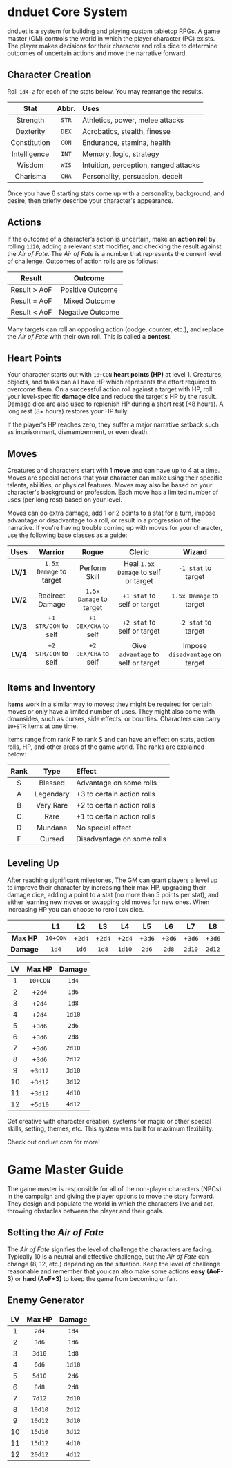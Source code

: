 # dnduet Core System
dnduet is a system for building and playing custom tabletop RPGs. A game master (GM) controls the world in which the player character (PC) exists. The player makes decisions for their character and rolls dice to determine outcomes of uncertain actions and move the narrative forward.

## Character Creation
Roll `1d4-2` for each of the stats below. You may rearrange the results.

| Stat | Abbr. | Uses |
|:---:|:---:|:--- |
| Strength | `STR` | Athletics, power, melee attacks |
| Dexterity | `DEX` | Acrobatics, stealth, finesse |
| Constitution | `CON` | Endurance, stamina, health |
| Intelligence | `INT` | Memory, logic, strategy |
| Wisdom | `WIS` | Intuition, perception, ranged attacks |
| Charisma | `CHA` | Personality, persuasion, deceit |

Once you have 6 starting stats come up with a personality, background, and desire, then briefly describe your character's appearance.

## Actions
If the outcome of a character’s action is uncertain, make an **action roll** by rolling `1d20`, adding a relevant stat modifier, and checking the result against the _Air of Fate_. The _Air of Fate_ is a number that represents the current level of challenge. Outcomes of action rolls are as follows:

| Result | Outcome |
|:---:|:---:|
| Result > AoF | Positive Outcome |
| Result = AoF | Mixed Outcome |
| Result < AoF | Negative Outcome |

Many targets can roll an opposing action (dodge, counter, etc.), and replace the _Air of Fate_ with their own roll. This is called a **contest**.

## Heart Points
Your character starts out with `10+CON` **heart points (HP)** at level 1. Creatures, objects, and tasks can all have HP which represents the effort required to overcome them. On a successful action roll against a target with HP, roll your level-specific **damage dice** and reduce the target's HP by the result. Damage dice are also used to replenish HP during a short rest (<8 hours). A long rest (8+ hours) restores your HP fully.

If the player's HP reaches zero, they suffer a major narrative setback such as imprisonment, dismemberment, or even death.

## Moves
Creatures and characters start with 1 **move** and can have up to 4 at a time. Moves are special actions that your character can make using their specific talents, abilities, or physical features. Moves may also be based on your character's background or profession. Each move has a limited number of uses (per long rest) based on your level.

Moves can do extra damage, add 1 or 2 points to a stat for a turn, impose advantage or disadvantage to a roll, or result in a progression of the narrative. If you're having trouble coming up with moves for your character, use the following base classes as a guide:

| Uses | Warrior | Rogue | Cleric | Wizard |
|:---:|:---:|:---:|:---:|:---:|
| **LV/1** | `1.5x Damage` to target | Perform Skill | Heal `1.5x Damage` to self or target | `-1 stat` to target |
| **LV/2** | Redirect Damage | `1.5x Damage` to target | `+1 stat` to self or target | `1.5x Damage` to target |
| **LV/3** | `+1 STR/CON` to self | `+1 DEX/CHA` to self | `+2 stat` to self or target | `-2 stat` to target |
| **LV/4** | `+2 STR/CON` to self | `+2 DEX/CHA` to self | Give `advantage` to self or target | Impose `disadvantage` on target |

## Items and Inventory
**Items** work in a similar way to moves; they might be required for certain moves or only have a limited number of uses. They might also come with downsides, such as curses, side effects, or bounties. Characters can carry `10+STR` items at one time.

Items range from rank F to rank S and can have an effect on stats, action rolls, HP, and other areas of the game world. The ranks are explained below:

| Rank | Type | Effect |
|:---:|:---:|:--- |
| S | Blessed | Advantage on some rolls |
| A | Legendary | +3 to certain action rolls |
| B | Very Rare | +2 to certain action rolls |
| C | Rare | +1 to certain action rolls |
| D | Mundane | No special effect |
| F | Cursed | Disadvantage on some rolls |

## Leveling Up
After reaching significant milestones, The GM can grant players a level up to improve their character by increasing their max HP, upgrading their damage dice, adding a point to a stat (no more than 5 points per stat), and either learning new moves or swapping old moves for new ones. When increasing HP you can choose to reroll `CON` dice.

|  | L1 | L2 | L3 | L4 | L5 | L6 | L7 | L8 | L9 | L10 | L11 | L12 |
|:---:|:---:|:---:|:---:|:---:|:---:|:---:|:---:|:---:|:---:|:---:|:---:|:---:|
| **Max HP** | `10+CON` | +`2d4` | +`2d4` | +`2d4` | +`3d6` | +`3d6` | +`3d6` | +`3d6` | +`3d12` | +`3d12` | +`3d12` | +`5d10` |
| **Damage** | `1d4` | `1d6` | `1d8` | `1d10` | `2d6` | `2d8` | `2d10` | `2d12` | `3d10` | `3d12` | `4d10` | `4d12` |

| LV | Max HP | Damage |
|:---:|:---:|:---:|
| 1 | `10+CON` | `1d4` |
| 2 | +`2d4` | `1d6` |
| 3 | +`2d4` | `1d8` |
| 4 | +`2d4` | `1d10` |
| 5 | +`3d6` | `2d6` |
| 6 | +`3d6` | `2d8` |
| 7 | +`3d6` | `2d10` |
| 8 | +`3d6` | `2d12` |
| 9 | +`3d12` | `3d10` |
| 10 | +`3d12` | `3d12` |
| 11 | +`3d12` | `4d10` |
| 12 | +`5d10` | `4d12` |

Get creative with character creation, systems for magic or other special skills, setting, themes, etc. This system was built for maximum flexibility.

Check out dnduet.com for more!

# Game Master Guide
The game master is responsible for all of the non-player characters (NPCs) in the campaign and giving the player options to move the story forward. They design and populate the world in which the characters live and act, throwing obstacles between the player and their goals.

## Setting the _Air of Fate_
The _Air of Fate_ signifies the level of challenge the characters are facing. Typically 10 is a neutral and effective challenge, but the _Air of Fate_ can change (8, 12, etc.) depending on the situation. Keep the level of challenge reasonable and remember that you can also make some actions **easy (AoF-3)** or  **hard (AoF+3)** to keep the game from becoming unfair.

## Enemy Generator
| LV | Max HP | Damage |
|:---:|:---:|:---:|
| 1 | `2d4` | `1d4` |
| 2 | `3d6` | `1d6` |
| 3 | `3d10` | `1d8` |
| 4 | `6d6` | `1d10` |
| 5 | `5d10` | `2d6` |
| 6 | `8d8` | `2d8` |
| 7 | `7d12` | `2d10` |
| 8 | `10d10` | `2d12` |
| 9 | `10d12` | `3d10` |
| 10 | `15d10` | `3d12` |
| 11 | `15d12` | `4d10` |
| 12 | `20d12` | `4d12` |
